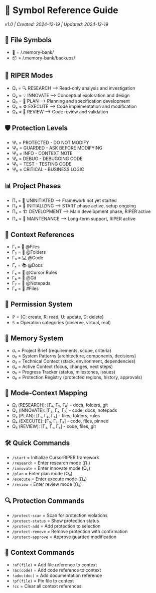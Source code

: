 # 🔣 Symbol Reference Guide
*v1.0 | Created: 2024-12-19 | Updated: 2024-12-19*

## 📁 File Symbols
- 📂 = /.memory-bank/
- 📦 = /.memory-bank/backups/

## 🔄 RIPER Modes
- Ω₁ = 🔍 RESEARCH ⟶ Read-only analysis and investigation
- Ω₂ = 💡 INNOVATE ⟶ Conceptual exploration and design
- Ω₃ = 📝 PLAN ⟶ Planning and specification development
- Ω₄ = ⚙️ EXECUTE ⟶ Code implementation and modification
- Ω₅ = 🔎 REVIEW ⟶ Code review and validation

## 🛡️ Protection Levels
- Ψ₁ = PROTECTED - DO NOT MODIFY
- Ψ₂ = GUARDED - ASK BEFORE MODIFYING
- Ψ₃ = INFO - CONTEXT NOTE
- Ψ₄ = DEBUG - DEBUGGING CODE
- Ψ₅ = TEST - TESTING CODE
- Ψ₆ = CRITICAL - BUSINESS LOGIC

## 📊 Project Phases
- Π₁ = 🌱 UNINITIATED ⟶ Framework not yet started
- Π₂ = 🚧 INITIALIZING ⟶ START phase active, setup ongoing
- Π₃ = 🏗️ DEVELOPMENT ⟶ Main development phase, RIPER active
- Π₄ = 🔧 MAINTENANCE ⟶ Long-term support, RIPER active

## 📎 Context References
- Γ₁ = 📄 @Files
- Γ₂ = 📁 @Folders
- Γ₃ = 💻 @Code
- Γ₄ = 📚 @Docs
- Γ₅ = 📏 @Cursor Rules
- Γ₆ = 🔄 @Git
- Γ₇ = 📝 @Notepads
- Γ₈ = 📌 #Files

## 🔐 Permission System
- ℙ = {C: create, R: read, U: update, D: delete}
- 𝕊 = Operation categories (observe, virtual, real)

## 🧰 Memory System
- σ₁ = Project Brief (requirements, scope, criteria)
- σ₂ = System Patterns (architecture, components, decisions)
- σ₃ = Technical Context (stack, environment, dependencies)
- σ₄ = Active Context (focus, changes, next steps)
- σ₅ = Progress Tracker (status, milestones, issues)
- σ₆ = Protection Registry (protected regions, history, approvals)

## 🔄 Mode-Context Mapping
- Ω₁ (RESEARCH): [Γ₄, Γ₂, Γ₆] - docs, folders, git
- Ω₂ (INNOVATE): [Γ₃, Γ₄, Γ₇] - code, docs, notepads
- Ω₃ (PLAN): [Γ₁, Γ₂, Γ₅] - files, folders, rules
- Ω₄ (EXECUTE): [Γ₃, Γ₁, Γ₈] - code, files, pinned
- Ω₅ (REVIEW): [Γ₃, Γ₁, Γ₆] - code, files, git

## 🛠️ Quick Commands
- `/start` = Initialize CursorRIPER framework
- `/research` = Enter research mode (Ω₁)
- `/innovate` = Enter innovate mode (Ω₂)
- `/plan` = Enter plan mode (Ω₃)
- `/execute` = Enter execute mode (Ω₄)
- `/review` = Enter review mode (Ω₅)

## 🔍 Protection Commands
- `/protect-scan` = Scan for protection violations
- `/protect-status` = Show protection status
- `/protect-add` = Add protection to selection
- `/protect-remove` = Remove protection with confirmation
- `/protect-approve` = Approve guarded modification

## 📎 Context Commands
- `!af(file)` = Add file reference to context
- `!ac(code)` = Add code reference to context
- `!adoc(doc)` = Add documentation reference
- `!pf(file)` = Pin file to context
- `!cc` = Clear all context references